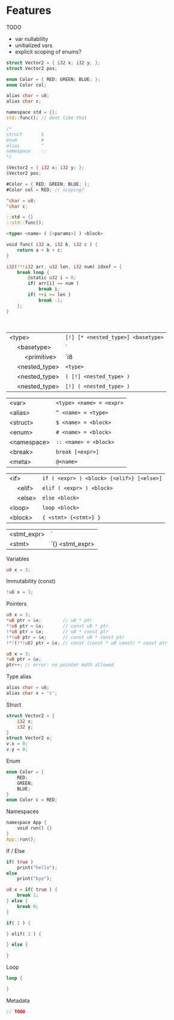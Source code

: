# Features

TODO
- var nullability
- unitialized vars
- explicit scoping of enums?

```rs
struct Vector2 = { i32 x; i32 y; };
struct Vector2 pos;

enum Color = { RED; GREEN; BLUE; };
enum Color col;

alias char = u8;
alias char c;

namespace std = {};
std::func(); // dont like that

/*
struct       $
enum         #
alias        ^
namespace    ::
*/

$Vector2 = { i32 x; i32 y; };
$Vector2 pos;

#Color = { RED; GREEN; BLUE; };
#Color col = RED; // scoping?

^char = u8;
^char c;

::std = {}
::std::func();

```

```rs
<type> <name> ( {<params>} ) <block>

void func( i32 a, i32 b, i32 c ) {
    return a + b + c;
}

i32(!*!i32 arr, u32 len, i32 num) idxof = {
    break loop {
        @static u32 i = 0;
        if( arr[i] == num )
            break i;
        if( ++i >= len )
            break -1;
    };
}
```

<br>

| | |
|-|-|
\<type>                     | `[!] [* <nested_type>] <basetype>`
&emsp; \<basetype>          | `<primitive> | $ <name> | # <name> | ^ <name>` <!-- $struct, #enum, ^alias -->
&emsp; &emsp; \<primitive>  | `i8 | i16 | i32 | i64 | u8 | u16 | u32 | u64 | f32 | f64 | bool`
&emsp; \<nested_type>       | `<type>` 
&emsp; \<nested_type>       | `( [!] <nested_type> )` 
&emsp; \<nested_type>       | `[!] ( <nested_type> )` 

| | |
|-|-|
\<var>       | `<type> <name> = <expr>`
\<alias>     | `^ <name> = <type>`
\<struct>    | `$ <name> = <block>`
\<enum>      | `# <name> = <block>`
\<namespace> | `:: <name> = <block>`
\<break>     | `break [<expr>]`
\<meta>      | `@<name>`

| | |
|-|-|
\<if>          | `if ( <expr> ) <block> {<elif>} [<else>]`
&emsp; \<elif> | `elif ( <expr> ) <block>`
&emsp; \<else> | `else <block>`
\<loop>        | `loop <block>`
\<block>       | `{ <stmt> {<stmt>} }`

| | |
|-|-|
\<stmt_expr> | `<if> | <loop> | <block>`
\<stmt> | `{<meta>} <stmt_expr> | (<var> | <alias> | <struct> | <enum> | <namespace> | <break>) ;`

Variables

```rs
u8 x = 3;
```

Immutability (const)

```rs
!u8 x = 3;
```

Pointers

```rs
u8 x = 3;
*u8 ptr = &x;        // u8 * ptr
*!u8 ptr = &x;       // const u8 * ptr
!*u8 ptr = &x;       // u8 * const ptr
!*!u8 ptr = &x;      // const u8 * const ptr
!*!(!*!u8) ptr = &x; // const (const * u8 const) * const ptr
```

```rs
u8 x = 3;
*u8 ptr = &x;
ptr++; // error: no pointer math allowed
```

Type alias

```rs
alias char = u8;
alias char x = 'c';
```

Struct

```rs
struct Vector2 = {
    i32 x;
    i32 y;
}
struct Vector2 v;
v.x = 0;
v.y = 0;
```

Enum

```rs
enum Color = {
    RED;
    GREEN;
    BLUE;
}
enum Color c = RED;
```

Namespaces

```rs
namespace App {
    void run() {}
}
App::run();
```

<!--
Use
```rs
namespace App {
    void run() {}
}
if( true ) {
    use App;
    run();
}
```
-->

If / Else

```rs
if( true )
    print("hello");
else
    print("bye");

u8 x = if( true ) {
    break 1;
} else {
    break 0;
}

if( 1 ) {

} elif( 2 ) {

} else {

}
```

Loop

```rs
loop {

}
```

Metadata

```rs
// TODO
```